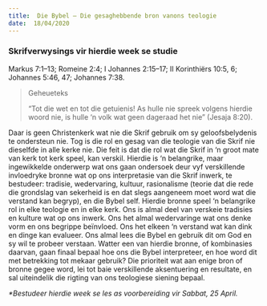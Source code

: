 ```yaml
---
title:  Die Bybel — Die gesaghebbende bron vanons teologie
date:  18/04/2020
---
```


### Skrifverwysings vir hierdie week se studie
Markus 7:1–13; Romeine 2:4; I Johannes 2:15–17; II Korinthiërs 10:5, 6; Johannes 5:46, 47; Johannes 7:38.

> <p>Geheueteks</p>
> “Tot die wet en tot die getuienis! As hulle nie spreek volgens hierdie woord nie, is hulle ‘n volk wat geen dageraad het nie” (Jesaja 8:20).

Daar is geen Christenkerk wat nie die Skrif gebruik om sy geloofsbelydenis te ondersteun nie. Tog is die rol en gesag van die teologie van die Skrif nie dieselfde in alle kerke nie. Die feit is dat die rol wat die Skrif in ‘n groot mate van kerk tot kerk speel, kan verskil.  Hierdie is ‘n belangrike, maar ingewikkelde onderwerp wat ons gaan ondersoek deur vyf verskillende invloedryke bronne wat op ons interpretasie van die Skrif inwerk, te bestudeer: tradisie, wedervaring, kultuur, rasionalisme (teorie dat die rede die grondslag van sekerheid is en dat slegs aangeneem moet word wat die verstand kan begryp), en die Bybel self. Hierdie bronne speel ‘n belangrike rol in elke teologie en in elke kerk.  Ons is almal deel van verskeie tradisies en kulture wat op ons inwerk.  Ons het almal wedervaringe wat ons denke vorm en ons begrippe beïnvloed.  Ons het elkeen ‘n verstand wat kan dink en dinge kan evalueer.  Ons almal lees die Bybel en gebruik dit om God en sy wil te probeer verstaan. Watter een van hierdie bronne, of kombinasies daarvan, gaan finaal bepaal hoe ons die Bybel interpreteer, en hoe word dit met betrekking tot mekaar gebruik?  Die prioriteit wat aan enige bron of bronne gegee word, lei tot baie verskillende aksentuering en resultate, en sal uiteindelik die rigting van ons teologiese siening bepaal.

_*Bestudeer hierdie week se les as voorbereiding vir Sabbat, 25 April._